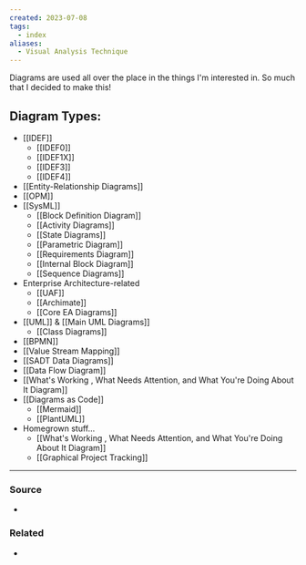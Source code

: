 ```yaml
---
created: 2023-07-08
tags:
  - index
aliases:
  - Visual Analysis Technique
---
```

Diagrams are used all over the place in the things I'm interested in. So much that I decided to make this!

## Diagram Types:
- [[IDEF]]
	- [[IDEF0]]
	- [[IDEF1X]]
	- [[IDEF3]]
	- [[IDEF4]]
- [[Entity-Relationship Diagrams]]
- [[OPM]]
- [[SysML]]
	- [[Block Definition Diagram]]
	- [[Activity Diagrams]]
	- [[State Diagrams]]
	- [[Parametric Diagram]]
	- [[Requirements Diagram]]
	- [[Internal Block Diagram]]
	- [[Sequence Diagrams]]
- Enterprise Architecture-related
	- [[UAF]]
	- [[Archimate]]
	- [[Core EA Diagrams]]
- [[UML]] & [[Main UML Diagrams]]
	- [[Class Diagrams]]
- [[BPMN]]
- [[Value Stream Mapping]]
- [[SADT Data Diagrams]]
- [[Data Flow Diagram]]
- [[What's Working , What Needs Attention, and What You're Doing About It Diagram]]
- [[Diagrams as Code]]
	- [[Mermaid]]
	- [[PlantUML]]
- Homegrown stuff...
	- [[What's Working , What Needs Attention, and What You're Doing About It Diagram]]
	- [[Graphical Project Tracking]]

****
### Source
- 

### Related
- 